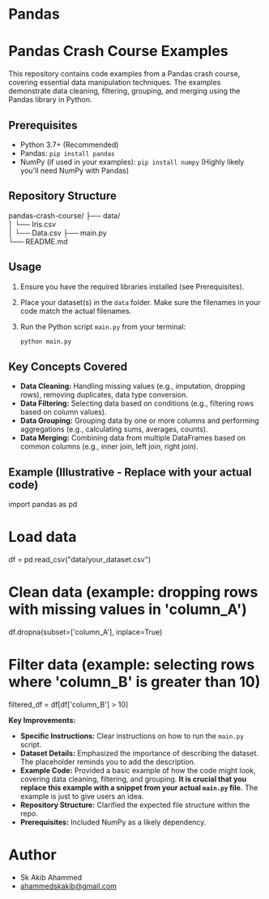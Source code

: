# Pandas

# Pandas Crash Course Examples

This repository contains code examples from a Pandas crash course, covering essential data manipulation techniques.  The examples demonstrate data cleaning, filtering, grouping, and merging using the Pandas library in Python.

## Prerequisites

*   Python 3.7+ (Recommended)
*   Pandas: `pip install pandas`
*   NumPy (if used in your examples): `pip install numpy`  (Highly likely you'll need NumPy with Pandas)

## Repository Structure

pandas-crash-course/
├── data/             
│   └── Iris.csv  
│   └── Data.csv 
├── main.py           
└── README.md      

## Usage

1.  Ensure you have the required libraries installed (see Prerequisites).
2.  Place your dataset(s) in the `data` folder.  Make sure the filenames in your code match the actual filenames.
3.  Run the Python script `main.py` from your terminal:

    ```bash
    python main.py
    ```

## Key Concepts Covered

*   **Data Cleaning:** Handling missing values (e.g., imputation, dropping rows), removing duplicates, data type conversion.
*   **Data Filtering:** Selecting data based on conditions (e.g., filtering rows based on column values).
*   **Data Grouping:** Grouping data by one or more columns and performing aggregations (e.g., calculating sums, averages, counts).
*   **Data Merging:** Combining data from multiple DataFrames based on common columns (e.g., inner join, left join, right join).

## Example (Illustrative - Replace with your actual code)

import pandas as pd

# Load data
df = pd.read_csv("data/your_dataset.csv")

# Clean data (example: dropping rows with missing values in 'column_A')
df.dropna(subset=['column_A'], inplace=True)

# Filter data (example: selecting rows where 'column_B' is greater than 10)
filtered_df = df[df['column_B'] > 10]

**Key Improvements:**

*   **Specific Instructions:** Clear instructions on how to run the `main.py` script.
*   **Dataset Details:**  Emphasized the importance of describing the dataset.  The placeholder reminds you to add the description.
*   **Example Code:** Provided a basic example of how the code might look, covering data cleaning, filtering, and grouping.  **It is crucial that you replace this example with a snippet from your actual `main.py` file.**  The example is just to give users an idea.
*   **Repository Structure:**  Clarified the expected file structure within the repo.
*   **Prerequisites:** Included NumPy as a likely dependency.

# Author
* Sk Akib Ahammed
* ahammedskakib@gmail.com
